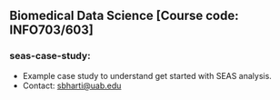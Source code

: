 ## Biomedical Data Science [Course code: INFO703/603]

### seas-case-study: 
- Example case study to understand get started with SEAS analysis.
- Contact: sbharti@uab.edu
